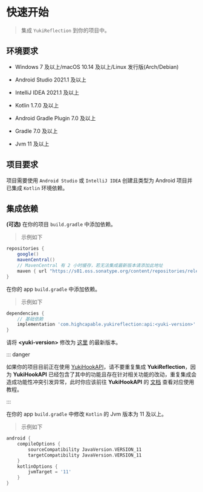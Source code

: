 # 快速开始

> 集成 `YukiReflection` 到你的项目中。

## 环境要求

- Windows 7 及以上/macOS 10.14 及以上/Linux 发行版(Arch/Debian)

- Android Studio 2021.1 及以上

- IntelliJ IDEA 2021.1 及以上

- Kotlin 1.7.0 及以上

- Android Gradle Plugin 7.0 及以上

- Gradle 7.0 及以上

- Jvm 11 及以上

## 项目要求

项目需要使用 `Android Studio` 或 `IntelliJ IDEA` 创建且类型为 Android 项目并已集成 `Kotlin` 环境依赖。

## 集成依赖

**(可选)** 在你的项目 `build.gradle` 中添加依赖。

> 示例如下

```groovy
repositories {
    google()
    mavenCentral()
    // MavenCentral 有 2 小时缓存，若无法集成最新版本请添加此地址
    maven { url "https://s01.oss.sonatype.org/content/repositories/releases" }
}
```

在你的 app `build.gradle` 中添加依赖。

> 示例如下

```groovy
dependencies {
    // 基础依赖
    implementation 'com.highcapable.yukireflection:api:<yuki-version>'
}
```

请将 **&lt;yuki-version&gt;** 修改为 [这里](../about/changelog) 的最新版本。

::: danger

如果你的项目目前正在使用 [YukiHookAPI](https://github.com/fankes/YukiHookAPI)，请不要重复集成 **YukiReflection**，因为 **YukiHookAPI** 已经包含了其中的功能且存在针对相关功能的改动，重复集成会造成功能性冲突引发异常，此时你应该前往 **YukiHookAPI** 的 [文档](https://fankes.github.io/YukiHookAPI/zh-cn/) 查看对应使用教程。

:::

在你的 app `build.gradle` 中修改 `Kotlin` 的 Jvm 版本为 11 及以上。

> 示例如下

```groovy
android {
    compileOptions {
        sourceCompatibility JavaVersion.VERSION_11
        targetCompatibility JavaVersion.VERSION_11
    }
    kotlinOptions {
        jvmTarget = '11'
    }
}
```